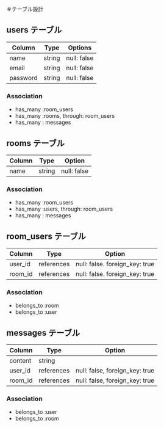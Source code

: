 ＃テーブル設計

## users テーブル

| Column   | Type   | Options     |
| -------- | ------ | ----------- |
| name     | string | null: false |
| email    | string | null: false |
| password | string | null: false |


### Association
- has_many :room_users
- has_many :rooms, through: room_users
- has_many : messages

## rooms テーブル

| Column   | Type   | Option      |
| --------- | ------ | ----------- |
| name      | string | null: false |

### Association
- has_many :room_users
- has_many :users, through: room_users
- has_many : messages

## room_users テーブル

| Column    | Type   | Option                           |
| --------- | ------ | -------------------------------- |
| user_id   | references | null: false. foreign_key: true |
| room_id   | references | null: false. foreign_key: true |

### Association
- belongs_to :room
- belongs_to :user

## messages テーブル

| Column    | Type   | Option                           |
| --------- | ------ | ---------------------------------|
| content      | string   |
| user_id   | references  | null: false, foreign_key: true |
| room_id   | references  | null: false, foreign_key: true |

### Association
- belongs_to :user
- belongs_to :room
